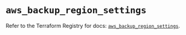 # `aws_backup_region_settings`

Refer to the Terraform Registry for docs: [`aws_backup_region_settings`](https://registry.terraform.io/providers/hashicorp/aws/6.5.0/docs/resources/backup_region_settings).
